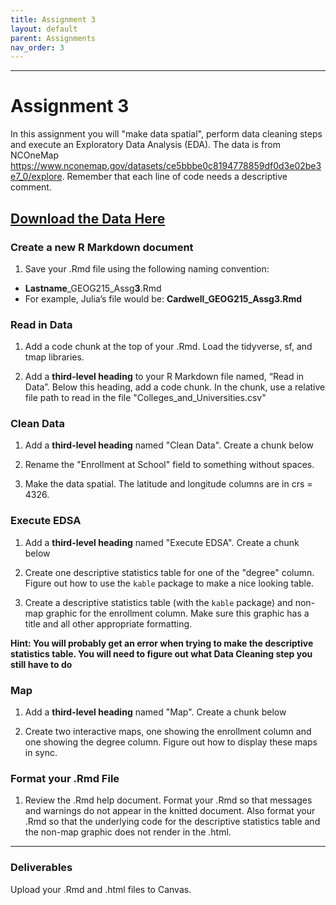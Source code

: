 ```yaml
---
title: Assignment 3
layout: default
parent: Assignments
nav_order: 3
---
```





<style>
div.blue { background-color:#e0f0ff; padding: 10px 10px 3px 10px;}
</style>

------------------------------------------------------------------------
# Assignment 3
In this assignment you will "make data spatial", perform data 
cleaning steps and execute an Exploratory Data Analysis (EDA).
The data is from NCOneMap <https://www.nconemap.gov/datasets/ce5bbbe0c8194778859df0d3e02be3e7_0/explore>.
Remember that each line of code needs a descriptive comment. 

[**Download the Data Here**](https://drive.google.com/uc?export=download&id=1XuctmR6FtABZrT2UaCRgJ_9vTOVxsQnw)
------------------------------------------------------------------------

### Create a new R Markdown document

1.  Save your .Rmd file using the following naming convention:

-   **Lastname**\_GEOG215\_Assg**3**.Rmd
-   For example, Julia’s file would be: **Cardwell\_GEOG215\_Assg3.Rmd**

### Read in Data

1.  Add a code chunk at the top of your .Rmd. Load the tidyverse, sf,
    and tmap libraries.

2.  Add a **third-level heading** to your R Markdown file named, “Read
    in Data”. Below this heading, add a code chunk. In the chunk, use a
    relative file path to read in the file "Colleges_and_Universities.csv"


### Clean Data

1. Add a **third-level heading** named "Clean Data". Create a chunk below
   
2.  Rename the "Enrollment at School" field to something without spaces.

3.  Make the data spatial. The latitude and longitude columns are in crs = 4326.

### Execute EDSA

1. Add a **third-level heading** named "Execute EDSA". Create a chunk below
   
2.  Create one descriptive statistics table for one of the "degree" column. Figure out how to use the `kable` package to make a nice looking table. 

3.  Create a descriptive statistics table (with the `kable` package) and non-map graphic for the enrollment column. Make sure this graphic has a title
   and all other appropriate formatting. 

**Hint: You will probably get an error when trying to make the descriptive 
statistics table. You will need to figure out what Data Cleaning step you
still have to do**


### Map
1. Add a **third-level heading** named "Map". Create a chunk below

2. Create two interactive maps, one showing the enrollment column and one showing the degree column. Figure out how to display these maps in sync. 


### Format your .Rmd File
1. Review the .Rmd help document. Format your .Rmd so that messages and warnings
   do not appear in the knitted document. Also format your .Rmd so that the underlying code
   for the descriptive statistics table and the non-map graphic does not render in the .html.
   

------------------------------------------------------------------------

### Deliverables

Upload your .Rmd and .html files to Canvas.
